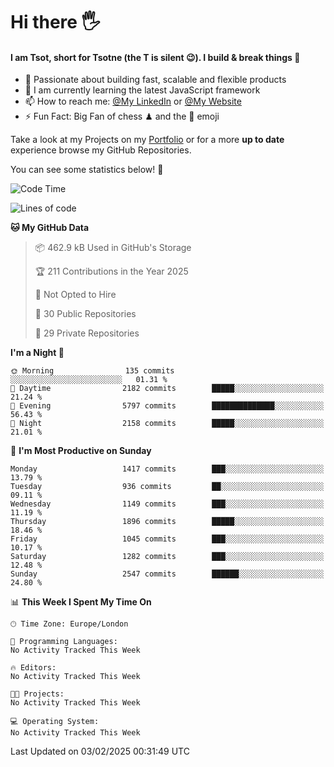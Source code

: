 # Hi there :raised_hand_with_fingers_splayed:
#### I am Tsot, short for Tsotne (the T is silent :wink:). I build & break things :space_invader:
- :telescope: Passionate about building fast, scalable and flexible products
- :seedling: I am currently learning the latest JavaScript framework 
- :mailbox: How to reach me: [@My LinkedIn](https://www.linkedin.com/in/tsotne-gvadzabia/) or [@My Website](https://tsotne.co.uk/contact)
- :zap: Fun Fact: Big Fan of chess ♟ and the 👾 emoji

Take a look at my Projects on my [Portfolio](https://tsotne.co.uk/) or for a more **up to date** experience browse my GitHub Repositories.

You can see some statistics below! :space_invader:
<!--START_SECTION:waka-->
![Code Time](http://img.shields.io/badge/Code%20Time-761%20hrs%202%20mins-blue)

![Lines of code](https://img.shields.io/badge/From%20Hello%20World%20I%27ve%20Written-7.1%20million%20lines%20of%20code-blue)

**🐱 My GitHub Data** 

> 📦 462.9 kB Used in GitHub's Storage 
 > 
> 🏆 211 Contributions in the Year 2025
 > 
> 🚫 Not Opted to Hire
 > 
> 📜 30 Public Repositories 
 > 
> 🔑 29 Private Repositories 
 > 
**I'm a Night 🦉** 

```text
🌞 Morning                135 commits         ░░░░░░░░░░░░░░░░░░░░░░░░░   01.31 % 
🌆 Daytime                2182 commits        █████░░░░░░░░░░░░░░░░░░░░   21.24 % 
🌃 Evening                5797 commits        ██████████████░░░░░░░░░░░   56.43 % 
🌙 Night                  2158 commits        █████░░░░░░░░░░░░░░░░░░░░   21.01 % 
```
📅 **I'm Most Productive on Sunday** 

```text
Monday                   1417 commits        ███░░░░░░░░░░░░░░░░░░░░░░   13.79 % 
Tuesday                  936 commits         ██░░░░░░░░░░░░░░░░░░░░░░░   09.11 % 
Wednesday                1149 commits        ███░░░░░░░░░░░░░░░░░░░░░░   11.19 % 
Thursday                 1896 commits        █████░░░░░░░░░░░░░░░░░░░░   18.46 % 
Friday                   1045 commits        ███░░░░░░░░░░░░░░░░░░░░░░   10.17 % 
Saturday                 1282 commits        ███░░░░░░░░░░░░░░░░░░░░░░   12.48 % 
Sunday                   2547 commits        ██████░░░░░░░░░░░░░░░░░░░   24.80 % 
```


📊 **This Week I Spent My Time On** 

```text
🕑︎ Time Zone: Europe/London

💬 Programming Languages: 
No Activity Tracked This Week

🔥 Editors: 
No Activity Tracked This Week

🐱‍💻 Projects: 
No Activity Tracked This Week

💻 Operating System: 
No Activity Tracked This Week
```


 Last Updated on 03/02/2025 00:31:49 UTC
<!--END_SECTION:waka-->
